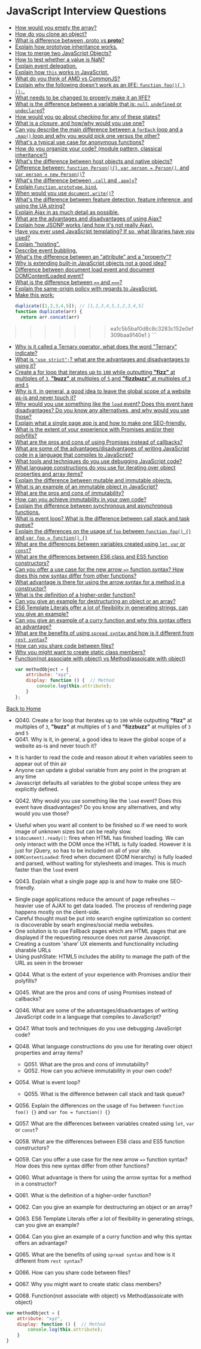 # JavaScript Interview Questions
* [How would you empty the array?](/interviewQuestions/answers/javascript-answers.md#answer-01)
* [How do you clone an object?](/interviewQuestions/answers/javascript-answers.md#answer-02)
* [What is difference between .proto vs __proto__?](/interviewQuestions/answers/javascript-answers.md#answer-03)
* [Explain how prototype inheritance works.](/interviewQuestions/answers/javascript-answers.md#answer-04)
* [How to merge two JavaScript Objects?](/interviewQuestions/answers/javascript-answers.md#answer-05)
* [How to test whether a value is NaN?](/interviewQuestions/answers/javascript-answers.md#answer-06)
* [Explain event delegation.](/interviewQuestions/answers/javascript-answers.md#answer-07)
* [Explain how `this` works in JavaScript.](/interviewQuestions/answers/javascript-answers.md#answer-08)
* [What do you think of AMD vs CommonJS?](/interviewQuestions/answers/javascript-answers.md#answer-09)
* [Explain why the following doesn't work as an IIFE: `function foo(){ }();`.](/interviewQuestions/answers/javascript-answers.md#answer-10)
* [What needs to be changed to properly make it an IIFE?](/interviewQuestions/answers/javascript-answers.md#answer-11)
* [What is the difference between a variable that is: `null`, `undefined` or `undeclared`?](/interviewQuestions/answers/javascript-answers.md#answer-12)
* [How would you go about checking for any of these states?](/interviewQuestions/answers/javascript-answers.md#answer-13)
* [What is a closure, and how/why would you use one?](/interviewQuestions/answers/javascript-answers.md#answer-14)
* [Can you describe the main difference between a `forEach` loop and a `.map()` loop and why you would pick one versus the other?](/interviewQuestions/answers/javascript-answers.md#answer-15)
* [What's a typical use case for anonymous functions?](/interviewQuestions/answers/javascript-answers.md#answer-16)
* [How do you organize your code? (module pattern, classical inheritance?)](/interviewQuestions/answers/javascript-answers.md#answer-17)
* [What's the difference between host objects and native objects?](/interviewQuestions/answers/javascript-answers.md#answer-18)
* [Difference between: `function Person(){}`, `var person = Person()`, and `var person = new Person()`?](/interviewQuestions/answers/javascript-answers.md#answer-19)
* [What's the difference between `.call` and `.apply`?](/interviewQuestions/answers/javascript-answers.md#answer-20)
* [Explain `Function.prototype.bind`.](/interviewQuestions/answers/javascript-answers.md#answer-21)
* [When would you use `document.write()`?](/interviewQuestions/answers/javascript-answers.md#answer-22)
* [What's the difference between feature detection, feature inference, and using the UA string?](/interviewQuestions/answers/javascript-answers.md#answer-23)
* [Explain Ajax in as much detail as possible.](/interviewQuestions/answers/javascript-answers.md#answer-24)
* [What are the advantages and disadvantages of using Ajax?](/interviewQuestions/answers/javascript-answers.md#answer-25)
* [Explain how JSONP works (and how it's not really Ajax).](/interviewQuestions/answers/javascript-answers.md#answer-26)
* [Have you ever used JavaScript templating? If so, what libraries have you used?](/interviewQuestions/answers/javascript-answers.md#answer-27)
* [Explain "hoisting".](/interviewQuestions/answers/javascript-answers.md#answer-28)
* [Describe event bubbling.](/interviewQuestions/answers/javascript-answers.md#answer-29)
* [What's the difference between an "attribute" and a "property"?](/interviewQuestions/answers/javascript-answers.md#answer-30)
* [Why is extending built-in JavaScript objects not a good idea?](/interviewQuestions/answers/javascript-answers.md#answer-31)
* [Difference between document load event and document DOMContentLoaded event?](/interviewQuestions/answers/javascript-answers.md#answer-32)
* [What is the difference between `==` and `===`?](/interviewQuestions/answers/javascript-answers.md#answer-33)
* [Explain the same-origin policy with regards to JavaScript.](/interviewQuestions/answers/javascript-answers.md#answer-34)
* [Make this work:](/interviewQuestions/answers/javascript-answers.md#answer-35)
    ```javascript
    duplicate([1,2,3,4,5]); // [1,2,3,4,5,1,2,3,4,5]
    function duplicate(arr) {
      return arr.concat(arr)
>>>>>>> ea1c5b5baf0d8c8c3283c152e0ef309baa9140e1
    }
    ```
* [Why is it called a Ternary operator, what does the word "Ternary" indicate?](/interviewQuestions/answers/javascript-answers.md#answer-36)
* [What is `"use strict";`? what are the advantages and disadvantages to using it?](/interviewQuestions/answers/javascript-answers.md#answer-37)
* [Create a for loop that iterates up to `100` while outputting **"fizz"** at multiples of `3`, **"buzz"** at multiples of `5` and **"fizzbuzz"** at multiples of `3` and `5`](/interviewQuestions/answers/javascript-answers.md#answer-38)
* [Why is it, in general, a good idea to leave the global scope of a website as-is and never touch it?](/interviewQuestions/answers/javascript-answers.md#answer-39)
* [Why would you use something like the `load` event? Does this event have disadvantages? Do you know any alternatives, and why would you use those?](/interviewQuestions/answers/javascript-answers.md#answer-40)
* [Explain what a single page app is and how to make one SEO-friendly.](/interviewQuestions/answers/javascript-answers.md#answer-41)
* [What is the extent of your experience with Promises and/or their polyfills?](/interviewQuestions/answers/javascript-answers.md#answer-42)
* [What are the pros and cons of using Promises instead of callbacks?](/interviewQuestions/answers/javascript-answers.md#answer-43)
* [What are some of the advantages/disadvantages of writing JavaScript code in a language that compiles to JavaScript?](/interviewQuestions/answers/javascript-answers.md#answer-44)
* [What tools and techniques do you use debugging JavaScript code?](/interviewQuestions/answers/javascript-answers.md#answer-45)
* [What language constructions do you use for iterating over object properties and array items?](/interviewQuestions/answers/javascript-answers.md#answer-46)
* [Explain the difference between mutable and immutable objects.](/interviewQuestions/answers/javascript-answers.md#answer-47)
* [What is an example of an immutable object in JavaScript?](/interviewQuestions/answers/javascript-answers.md#answer-48)
* [What are the pros and cons of immutability?](/interviewQuestions/answers/javascript-answers.md#answer-49)
* [How can you achieve immutability in your own code?](/interviewQuestions/answers/javascript-answers.md#answer-50)
* [Explain the difference between synchronous and asynchronous functions.](/interviewQuestions/answers/javascript-answers.md#answer-51)
* [What is event loop? What is the difference between call stack and task queue?](/interviewQuestions/answers/javascript-answers.md#answer-52)
* [Explain the differences on the usage of `foo` between `function foo() {}` and `var foo = function() {}`](/interviewQuestions/answers/javascript-answers.md#answer-53)
* [What are the differences between variables created using `let`, `var` or `const`?](/interviewQuestions/answers/javascript-answers.md#answer-54)
* [What are the differences between ES6 class and ES5 function constructors?](/interviewQuestions/answers/javascript-answers.md#answer-55)
* [Can you offer a use case for the new arrow `=>` function syntax? How does this new syntax differ from other functions?](/interviewQuestions/answers/javascript-answers.md#answer-56)
* [What advantage is there for using the arrow syntax for a method in a constructor?](/interviewQuestions/answers/javascript-answers.md#answer-57)
* [What is the definition of a higher-order function?]((/interviewQuestions/answers/javascript-answers.md#answer-58))
* [Can you give an example for destructuring an object or an array?](/interviewQuestions/answers/javascript-answers.md#answer-59)
* [ES6 Template Literals offer a lot of flexibility in generating strings, can you give an example?](/interviewQuestions/answers/javascript-answers.md#answer-60)
* [Can you give an example of a curry function and why this syntax offers an advantage?](/interviewQuestions/answers/javascript-answers.md#answer-61)
* [What are the benefits of using `spread syntax` and how is it different from `rest syntax`?](/interviewQuestions/answers/javascript-answers.md#answer-62)
* [How can you share code between files?](/interviewQuestions/answers/javascript-answers.md#answer-63)
* [Why you might want to create static class members?](/interviewQuestions/answers/javascript-answers.md#answer-64)
* [Function(not associate with object) vs Method(assoicate with object)](/interviewQuestions/answers/javascript-answers.md#answer-65)
    ```javascript
    var methodObject = {
        attribute: "xyz",
        display: function () {  // Method
            console.log(this.attribute);
        }
    };
    ```

[Back to Home](/README.md)

* Q040. Create a for loop that iterates up to `100` while outputting **"fizz"** at multiples of `3`, **"buzz"** at multiples of `5` and **"fizzbuzz"** at multiples of `3` and `5`
* Q041. Why is it, in general, a good idea to leave the global scope of a website as-is and never touch it?
- It is harder to read the code and reason about it when variables seem to appear out of thin air
- Anyone can update a global variable from any point in the program at any time
- Javascript defaults all variables to the global scope unless they are explicitly defined.

* Q042. Why would you use something like the `load` event? Does this event have disadvantages? Do you know any alternatives, and why would you use those?
- Useful when you want all content to be finished so if we need to work image of unknown sizes but can be really slow.
- `$(document).ready()`: fires when HTML has finished loading. We can only interact with the DOM once the HTML is fully loaded. However it is just for jQuery, so has to be included on all of your site.
- `DOMContentLoaded`: fired when document (DOM hierarchy) is fully loaded and parsed, without waiting for stylesheets and images. This is much faster than the `load` event 
* Q043. Explain what a single page app is and how to make one SEO-friendly.
- Single page applications reduce the amount of page refreshes -- heavier use of AJAX to get data loaded. The process of rendering page happens mostly on the client-side.
- Careful thought must be put into search engine optimization so content is discoverable by searh engines/social media websites.
- One solution is to use Fallback pages which are HTML pages that are displayed if the requesting resource does not parse Javascript.
- Creating a custom 'share' UX elements and functionality including sharable URLs
- Using pushState: HTML5 includes the ability to manage the path of the URL as seen in the browser
* Q044. What is the extent of your experience with Promises and/or their polyfills?
* Q045. What are the pros and cons of using Promises instead of callbacks?
* Q046. What are some of the advantages/disadvantages of writing JavaScript code in a language that compiles to JavaScript?
* Q047. What tools and techniques do you use debugging JavaScript code?
* Q048. What language constructions do you use for iterating over object properties and array items?
  * Q051. What are the pros and cons of immutability?
  * Q052. How can you achieve immutability in your own code?

* Q054. What is event loop?
  * Q055. What is the difference between call stack and task queue?
* Q056. Explain the differences on the usage of `foo` between `function foo() {}` and `var foo = function() {}`
* Q057. What are the differences between variables created using `let`, `var` or `const`?
* Q058. What are the differences between ES6 class and ES5 function constructors?
* Q059. Can you offer a use case for the new arrow `=>` function syntax? How does this new syntax differ from other functions?
* Q060. What advantage is there for using the arrow syntax for a method in a constructor?
* Q061. What is the definition of a higher-order function?
* Q062. Can you give an example for destructuring an object or an array?
* Q063. ES6 Template Literals offer a lot of flexibility in generating strings, can you give an example?
* Q064. Can you give an example of a curry function and why this syntax offers an advantage?
* Q065. What are the benefits of using `spread syntax` and how is it different from `rest syntax`?
* Q066. How can you share code between files?

* Q067. Why you might want to create static class members?

* Q068. Function(not associate with object) vs Method(assoicate with object)
```javascript
var methodObject = {
    attribute: "xyz",
    display: function () {  // Method
        console.log(this.attribute);
    }
}

